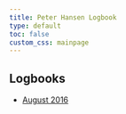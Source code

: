 ```yaml
---
title: Peter Hansen Logbook
type: default
toc: false
custom_css: mainpage
---
```


## Logbooks
 * [August 2016](august2016)


